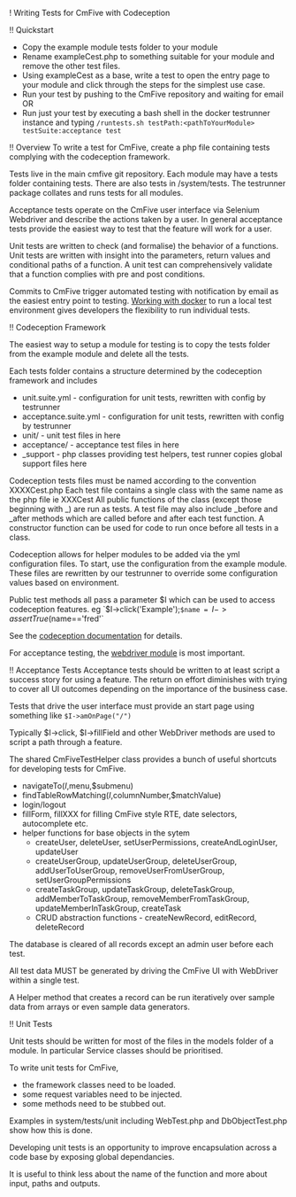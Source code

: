! Writing Tests for CmFive with Codeception

!! Quickstart
- Copy the example module tests folder to your module
- Rename exampleCest.php to something suitable for your module and remove the other test files.
- Using exampleCest as a base, write a test to open the entry page to your module and click through the steps for the simplest use case.
- Run your test by pushing to the CmFive repository and waiting for email
OR
- Run just your test by executing a bash shell in the docker testrunner instance and typing 
`/runtests.sh testPath:<pathToYourModule> testSuite:acceptance test`


!! Overview
To write a test for CmFive, create a php file containing tests complying with the codeception framework.

Tests live in the main cmfive git repository. 
Each module may have a tests folder containing tests. There are also tests in /system/tests.
The testrunner package collates and runs tests for all modules.

Acceptance tests operate on the  CmFive user interface via Selenium Webdriver and describe the actions taken by a user.
In general acceptance tests provide the easiest way to test that the feature will work for a user.

Unit tests are written to check (and formalise) the behavior of a functions.
Unit tests are written with insight into the parameters, return values and conditional paths of a function.
A unit test can comprehensively validate that a function complies with pre and post conditions.

Commits to CmFive trigger automated testing with notification by email as the easiest entry point to testing.
[Working with docker](http://codeception.com/docs/modules/WebDriver) to run a local test environment gives developers the flexibility to run individual tests.


!! Codeception Framework

The easiest way to setup a module for testing is to copy the tests folder from the example module and delete all the tests.

Each tests folder contains a structure determined by the codeception framework and includes 

- unit.suite.yml - configuration for unit tests, rewritten with config by testrunner
- acceptance.suite.yml - configuration for unit tests, rewritten with config by testrunner
- unit/ - unit test files in here
- acceptance/ - acceptance test files in here
- _support - php classes providing test helpers, test runner copies global support files here 

Codeception tests files must be named according to the convention XXXXCest.php
Each test file contains a single class with the same name as the php file ie XXXCest
All public functions of the class (except those beginning with _) are run as tests.
A test file may also include _before and _after methods which are called before and after each test function.
A constructor function can be used for code to run once before all tests in a class.

Codeception allows for helper modules to be added via the yml configuration files. To start, use the configuration from the example module. These files are rewritten by our testrunner to override some configuration values based on environment.

Public test methods all pass a parameter $I which can be used to access codeception features.
eg 
`$I->click('Example');`
$name = 
`$I->assertTrue($name=='fred'`
		
		

See the [codeception documentation](http://codeception.com/docs) for details.

For acceptance testing, the [webdriver module](http://codeception.com/docs/modules/WebDriver) is most important.

!! Acceptance Tests
Acceptance tests should be written to at least script a success story for using a feature.
The return on effort diminishes with trying to cover all UI outcomes depending on the importance of the business case.

Tests that drive the user interface must provide an start page using something like
`$I->amOnPage("/")`

Typically $I->click, $I->fillField and other WebDriver methods are used to script a path through a feature.

The shared CmFiveTestHelper class provides a bunch of useful shortcuts for developing tests for CmFive.

- navigateTo($I,$menu,$submenu)
- findTableRowMatching($I,$columnNumber,$matchValue)
- login/logout
- fillForm, fillXXX for filling CmFive style RTE, date selectors, autocomplete etc.
- helper functions for base objects in the sytem
  - createUser, deleteUser, setUserPermissions, createAndLoginUser, updateUser
  - createUserGroup, updateUserGroup, deleteUserGroup, addUserToUserGroup, removeUserFromUserGroup, setUserGroupPermissions
  - createTaskGroup, updateTaskGroup, deleteTaskGroup, addMemberToTaskGroup, removeMemberFromTaskGroup, updateMemberInTaskGroup, createTask
  - CRUD abstraction functions - createNewRecord, editRecord, deleteRecord
  

The database is cleared of all records except an admin user before each test.

All test data MUST be generated by driving the CmFive UI with WebDriver within a single test.

A Helper method that creates a record can be run iteratively over sample data from arrays or even sample data generators.






!! Unit Tests

Unit tests should be written for most of the files in the models folder of a module.
In particular Service classes should be prioritised.

To write unit tests for CmFive, 

- the framework classes need to be loaded.
- some request variables need to be injected.
- some methods need to be stubbed out.

Examples in system/tests/unit including WebTest.php and DbObjectTest.php show how this is done.

Developing unit tests is an opportunity to improve encapsulation across a code base by exposing global dependancies.

It is useful to think less about the name of the function and more about input, paths and outputs.



